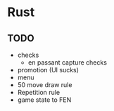 # Rust
## TODO
 - checks
    - en passant capture checks
 - promotion (UI sucks)
 - menu
 - 50 move draw rule
 - Repetition rule
 - game state to FEN
